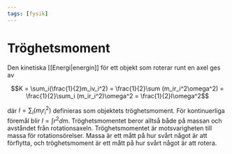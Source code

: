 ```yaml
---
tags: [fysik]
---
```

# Tröghetsmoment

Den kinetiska [[Energi|energin]] för ett objekt som roterar runt en axel ges av 

$$K = \sum_i(\frac{1}{2}m_iv_i^2) = \frac{1}{2}\sum (m_ir_i^2\omega^2) = \frac{1}{2}\sum_i (m_ir_i^2)\omega^2 = \frac{1}{2}I\omega^2$$

där $I=\sum_i (m_ir_i^2)$ definieras som objektets tröghetsmoment. För kontinuerliga föremål blir $I=\int r^2dm$. Tröghetsmomentet beror alltså både på massan och avståndet från rotationsaxeln. Tröghetsmomentet är motsvarigheten till massa för rotationsörelser. Massa är ett mått på hur svårt något är att förflytta, och tröghetsmoment är ett mått på hur svårt något är att rotera.
